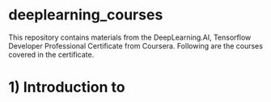 # deeplearning_courses

This repository contains materials from the DeepLearning.AI, Tensorflow Developer Professional Certificate from Coursera. Following are the courses covered in the certificate. 

# 1) Introduction to


